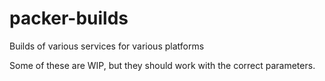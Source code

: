 # packer-builds
Builds of various services for various platforms

Some of these are WIP, but they should work with the correct parameters.
